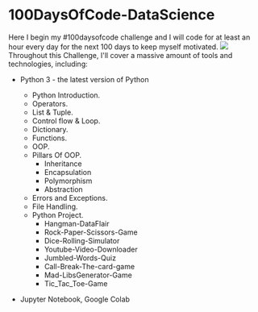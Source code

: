 # 100DaysOfCode-DataScience
Here I begin my #100daysofcode challenge and I will code for at least an hour every day for the next 100 days to keep myself motivated.
<img src="https://res.cloudinary.com/practicaldev/image/fetch/s--3mU8tx77--/c_imagga_scale,f_auto,fl_progressive,h_500,q_auto,w_1000/https://thepracticaldev.s3.amazonaws.com/i/u5d7sosk30lm7pex8lqc.png">
Throughout this Challenge, I'll cover a massive amount of tools and technologies, including:
* Python 3 - the latest version of Python
   * Python Introduction.
   * Operators.
   * List & Tuple.
   * Control flow & Loop.
   * Dictionary.
   * Functions.
   * OOP.
   * Pillars Of OOP.
      * Inheritance
      * Encapsulation
      * Polymorphism
      * Abstraction
   * Errors and Exceptions.
   * File Handling.
   * Python Project.
      * Hangman-DataFlair
      * Rock-Paper-Scissors-Game
      * Dice-Rolling-Simulator
      * Youtube-Video-Downloader
      * Jumbled-Words-Quiz
      * Call-Break-The-card-game
      * Mad-LibsGenerator-Game
      * Tic_Tac_Toe-Game
   
* Jupyter Notebook, Google Colab
